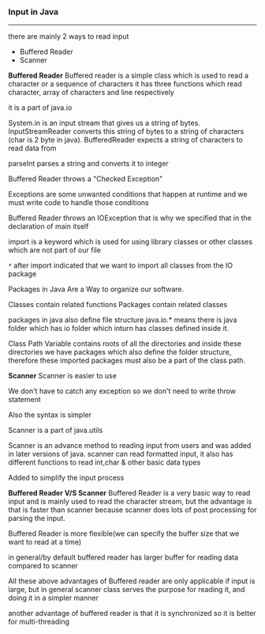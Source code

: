 ### **Input in Java**
---

there are mainly 2 ways to read input
- Buffered Reader
- Scanner

**Buffered Reader**
Buffered reader is a simple class which is used to read a character or a sequence of characters
it has three functions which read character, array of characters and line respectively

it is a part of java.io

System.in is an input stream that gives us a string of bytes.
InputStreamReader converts this string of bytes to a string of characters (char is 2 byte in java).
BufferedReader expects a string of characters to read data from

parseInt parses a string and converts it to integer

Buffered Reader throws a "Checked Exception"

Exceptions are some unwanted conditions that happen at runtime and we must write code to handle those conditions

Buffered Reader throws an IOException that is why we specified that in the declaration of main itself

import is a keyword which is used for using library classes or other classes which are not part of our file

`*` after import indicated that we want to import all classes from the IO package

Packages in Java Are a Way to organize our software. 

Classes contain related functions
Packages contain related classes

packages in java also define file structure java.io.* means there is java folder which has io folder which inturn has classes defined inside it.

Class Path Variable contains roots of all the directories and inside these directories we have packages which also define the folder structure, therefore these imported packages must also be a part of the class path.


**Scanner**
Scanner is easier to use

We don't have to catch any exception so we don't need to write throw statement

Also the syntax is simpler

Scanner is a part of java.utils

Scanner is an advance method to reading input from users and was added in later versions of java.
scanner can read formatted input, it also has different functions to read int,char & other basic data types

Added to simplify the input process

**Buffered Reader V/S Scanner**
Buffered Reader is a very basic way to read input and is mainly used to read the character stream, but the advantage is that is faster than scanner because scanner does lots of post processing for parsing the input.

Buffered Reader is more flexible(we can specify the buffer size that we want to read at a time)

in general/by default buffered reader has larger buffer for reading data compared to scanner

All these above advantages of Buffered reader are only applicable if input is large, but in general scanner class serves the purpose for reading it, and doing it in a simpler manner

another advantage of buffered reader is that it is synchronized so it is better for multi-threading